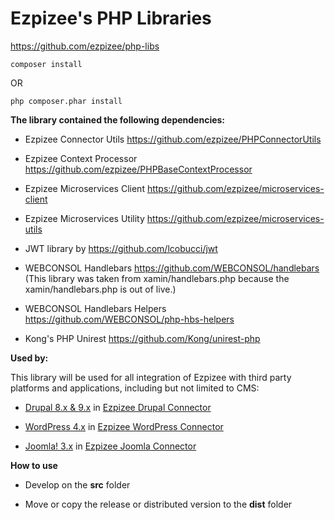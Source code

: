 # Ezpizee's PHP Libraries

https://github.com/ezpizee/php-libs

```
composer install
```

OR

```
php composer.phar install
```

**The library contained the following dependencies:**

- Ezpizee Connector Utils https://github.com/ezpizee/PHPConnectorUtils

- Ezpizee Context Processor https://github.com/ezpizee/PHPBaseContextProcessor

- Ezpizee Microservices Client https://github.com/ezpizee/microservices-client

- Ezpizee Microservices Utility https://github.com/ezpizee/microservices-utils

- JWT library by https://github.com/lcobucci/jwt

- WEBCONSOL Handlebars https://github.com/WEBCONSOL/handlebars (This library was taken from xamin/handlebars.php because the xamin/handlebars.php is out of live.)

- WEBCONSOL Handlebars Helpers https://github.com/WEBCONSOL/php-hbs-helpers

- Kong's PHP Unirest https://github.com/Kong/unirest-php

**Used by:**

This library will be used for all integration of Ezpizee with third party 
platforms and applications, including but not limited to CMS:

- [Drupal 8.x & 9.x](https://www.drupal.org)  in [Ezpizee Drupal Connector](https://github.com/ezpizee/DrupalConnector)

- [WordPress 4.x](http://www.wordpress.org) in [Ezpizee WordPress Connector](https://github.com/ezpizee/WordPressConnector)

- [Joomla! 3.x](http://www.joomla.org) in [Ezpizee Joomla Connector](https://github.com/ezpizee/JoomlaConnector)

**How to use**

- Develop on the **src** folder

- Move or copy the release or distributed version to the **dist** folder